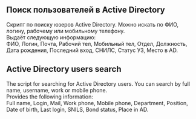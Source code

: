 ## Поиск пользователей в Active Directory 

Скрипт по поиску юзеров Active Directory. Можно искать по ФИО, логину, рабочему или мобильному телефону.
<br>Выдаёт следующую информацию:
<br>ФИО, Логин, Почта, Рабочий тел, Мобильный тел, Отдел, Должность, Дата рождения, Последний вход, СНИЛС, Статус УЗ, Место в AD.

##  Active Directory users search

The script for searching for Active Directory users. You can search by full name, username, work or mobile phone.
<br>Provides the following information:
<br>Full name, Login, Mail, Work phone, Mobile phone, Department, Position, Date of birth, Last login, SNILS, Bond status, Place in AD.

